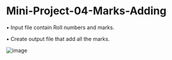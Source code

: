# Mini-Project-04-Marks-Adding


• Input file contain Roll numbers and marks.

• Create output file that add all the marks.

![image](https://github.com/IshaanGaba/Mini-Project-04-Marks-Adding/assets/122689155/8ebb8536-f861-4706-ba51-0b196e7d9434)

